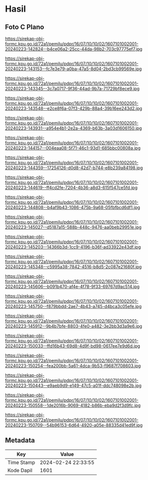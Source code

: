 # Hasil

## Foto C Plano

https://sirekap-obj-formc.kpu.go.id/72a1/pemilu/pdpr/16/07/10/10/02/1607101002001-20240223-142824--b4ce06a2-25cc-44da-98b2-703c97775ef7.jpg

https://sirekap-obj-formc.kpu.go.id/72a1/pemilu/pdpr/16/07/10/10/02/1607101002001-20240223-143153--fc7e3e79-a0ba-47a5-8d04-2bd3cb99569e.jpg

https://sirekap-obj-formc.kpu.go.id/72a1/pemilu/pdpr/16/07/10/10/02/1607101002001-20240223-143345--3c7a0717-9f36-44ad-9b7a-71729bf8ece9.jpg

https://sirekap-obj-formc.kpu.go.id/72a1/pemilu/pdpr/16/07/10/10/02/1607101002001-20240223-143548--e2ce8f6a-07f3-429b-88a4-39b16ee243d2.jpg

https://sirekap-obj-formc.kpu.go.id/72a1/pemilu/pdpr/16/07/10/10/02/1607101002001-20240223-143931--a954e4b1-2e2a-4369-b63b-3a03d1606150.jpg

https://sirekap-obj-formc.kpu.go.id/72a1/pemilu/pdpr/16/07/10/10/02/1607101002001-20240223-144157--004eaa08-5f71-46c1-93d1-685bbc00808a.jpg

https://sirekap-obj-formc.kpu.go.id/72a1/pemilu/pdpr/16/07/10/10/02/1607101002001-20240223-144359--17254126-d0d8-42d7-b744-e8b239a84198.jpg

https://sirekap-obj-formc.kpu.go.id/72a1/pemilu/pdpr/16/07/10/10/02/1607101002001-20240223-144619--ff4cd2fe-7204-4b36-a8d3-615f547ce5fd.jpg

https://sirekap-obj-formc.kpu.go.id/72a1/pemilu/pdpr/16/07/10/10/02/1607101002001-20240223-144808--b4af9b43-1086-475b-9a68-05fbfbcd6df1.jpg

https://sirekap-obj-formc.kpu.go.id/72a1/pemilu/pdpr/16/07/10/10/02/1607101002001-20240223-145027--d5187a15-588b-448c-9476-aa0beb29951e.jpg

https://sirekap-obj-formc.kpu.go.id/72a1/pemilu/pdpr/16/07/10/10/02/1607101002001-20240223-145203--14366b3d-1cc9-4196-b36f-ad33922e43df.jpg

https://sirekap-obj-formc.kpu.go.id/72a1/pemilu/pdpr/16/07/10/10/02/1607101002001-20240223-145348--c5995a38-7842-4516-b8d5-2c087e21680f.jpg

https://sirekap-obj-formc.kpu.go.id/72a1/pemilu/pdpr/16/07/10/10/02/1607101002001-20240223-145606--b091b470-af4e-4f78-9f33-69767d9ac514.jpg

https://sirekap-obj-formc.kpu.go.id/72a1/pemilu/pdpr/16/07/10/10/02/1607101002001-20240223-145750--f879bbdd-2ae7-4b43-a745-d4bca3c05efe.jpg

https://sirekap-obj-formc.kpu.go.id/72a1/pemilu/pdpr/16/07/10/10/02/1607101002001-20240223-145912--9b4b7bfe-8803-4fe0-a482-3e2bb3d3a9e6.jpg

https://sirekap-obj-formc.kpu.go.id/72a1/pemilu/pdpr/16/07/10/10/02/1607101002001-20240223-150033--ffd16b43-69d8-4d9f-bd98-0617ee7e9d6d.jpg

https://sirekap-obj-formc.kpu.go.id/72a1/pemilu/pdpr/16/07/10/10/02/1607101002001-20240223-150254--fea200bb-5a61-4dca-9b53-f9687f708603.jpg

https://sirekap-obj-formc.kpu.go.id/72a1/pemilu/pdpr/16/07/10/10/02/1607101002001-20240223-150443--e9aeb9d9-e149-47c5-a01f-ddc748098e2b.jpg

https://sirekap-obj-formc.kpu.go.id/72a1/pemilu/pdpr/16/07/10/10/02/1607101002001-20240223-150558--1de2016b-9069-4182-b86b-eba9d2f3d9fc.jpg

https://sirekap-obj-formc.kpu.go.id/72a1/pemilu/pdpr/16/07/10/10/02/1607101002001-20240223-150709--54b96153-6d64-4920-a05e-88335d41ed9f.jpg


## Metadata

| Key        | Value               |
| ---------- | ------------------- |
| Time Stamp | 2024-02-24 22:33:55 |
| Kode Dapil | 1601                |



